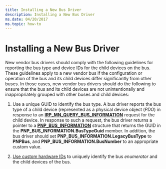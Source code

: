 ```yaml
---
title: Installing a New Bus Driver
description: Installing a New Bus Driver
ms.date: 04/20/2017
ms.topic: how-to
---
```


# Installing a New Bus Driver


New vendor bus drivers should comply with the following guidelines for reporting the bus type and device IDs for the child devices on the bus. These guidelines apply to a new vendor bus if the configuration or operation of the bus and its child devices differ significantly from other buses. In those cases, new vendor bus drivers should do the following to ensure that the bus and its child devices are not unintentionally and inappropriately grouped with other buses and child devices:

1.  Use a unique GUID to identify the bus type. A bus driver reports the bus type of a child device (represented as a physical device object (*PDO*) in response to an [**IRP_MN_QUERY_BUS_INFORMATION**](../kernel/irp-mn-query-bus-information.md) request for the child device. In response to such a request, the bus driver returns a pointer to a [**PNP_BUS_INFORMATION**](/windows-hardware/drivers/ddi/wdm/ns-wdm-_pnp_bus_information) structure that returns the GUID in the **PNP_BUS_INFORMATION.BusTypeGuid** member. In addition, the bus driver should set **PNP_BUS_INFORMATION.LegacyBusType** to **PNPBus**, and **PNP_BUS_INFORMATION.BusNumber** to an appropriate custom value.

2.  [Use custom hardware IDs](using-custom-hardware-ids-and-compatible-ids.md) to uniquely identify the bus *enumerator* and the child devices of the bus.

 

